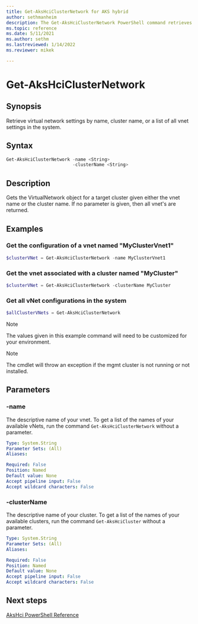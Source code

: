 ```yaml
---
title: Get-AksHciClusterNetwork for AKS hybrid
author: sethmanheim
description: The Get-AksHciClusterNetwork PowerShell command retrieves virtual network settings.
ms.topic: reference
ms.date: 5/11/2021
ms.author: sethm 
ms.lastreviewed: 1/14/2022
ms.reviewer: mikek

---
```


# Get-AksHciClusterNetwork

## Synopsis
Retrieve virtual network settings by name, cluster name, or a list of all vnet settings in the system.

## Syntax

```powershell
Get-AksHciClusterNetwork -name <String>
                         -clusterName <String>                    
```

## Description
Gets the VirtualNetwork object for a target cluster given either the vnet name or the cluster name. If no parameter is given, then all vnet's are returned.

## Examples

### Get the configuration of a vnet named "MyClusterVnet1"

```powershell
$clusterVNet = Get-AksHciClusterNetwork -name MyClusterVnet1
```

### Get the vnet associated with a cluster named "MyCluster"

```powershell
$clusterVNet = Get-AksHciClusterNetwork -clusterName MyCluster
```

### Get all vNet configurations in the system

```powershell
$allClusterVNets = Get-AksHciClusterNetwork
```

> [!NOTE]
> The values given in this example command will need to be customized for your environment.

> [!NOTE]
> The cmdlet will throw an exception if the mgmt cluster is not running or not installed.

## Parameters

### -name
The descriptive name of your vnet. To get a list of the names of your available vNets, run the command `Get-AksHciClusterNetwork` without a parameter.

```yaml
Type: System.String
Parameter Sets: (All)
Aliases:

Required: False
Position: Named
Default value: None
Accept pipeline input: False
Accept wildcard characters: False
```

### -clusterName
The descriptive name of your cluster. To get a list of the names of your available clusters, run the command `Get-AksHciCluster` without a parameter.

```yaml
Type: System.String
Parameter Sets: (All)
Aliases:

Required: False
Position: Named
Default value: None
Accept pipeline input: False
Accept wildcard characters: False
```
## Next steps

[AksHci PowerShell Reference](index.md)